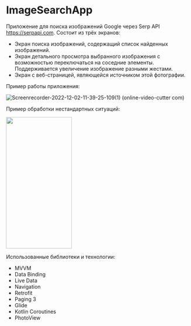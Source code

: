 # ImageSearchApp
Приложение для поиска изображений Google через Serp API https://serpapi.com.
Состоит из трёх экранов:
* Экран поиска изображений, содержащий список найденных изображений.
* Экран детального просмотра выбранного изображения с возможностью переключаться на соседние элементы. Поддерживается увеличение изображение разными жестами.
* Экран с веб-страницей, являющейся источником этой фотографии.

Пример работы приложения:

![Screenrecorder-2022-12-02-11-39-25-109(1) (online-video-cutter com)](https://user-images.githubusercontent.com/45200119/205227919-a634e057-6498-42fc-8874-de82bd851c0b.gif)

Пример обработки нестандартных ситуаций:

<img src="https://user-images.githubusercontent.com/45200119/205223529-a35ea7b3-3e60-4119-82d7-25205eddc9dc.gif" width="180" height="360"/>

Использованные библиотеки и технологии:
* MVVM
* Data Binding
* Live Data
* Navigation
* Retrofit
* Paging 3
* Glide
* Kotlin Coroutines
* PhotoView
